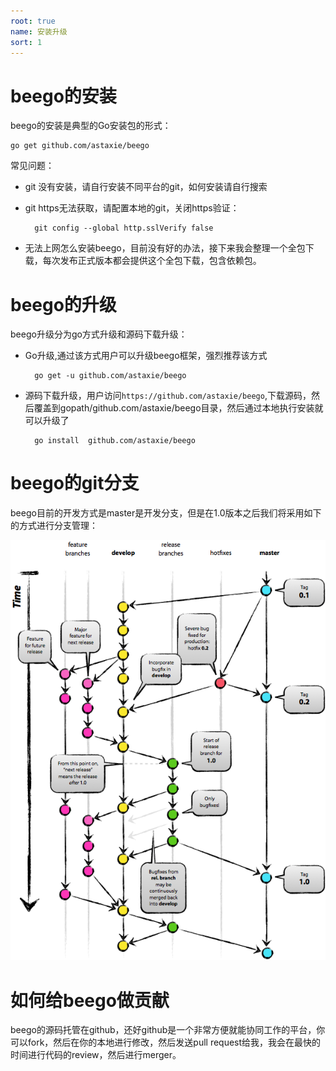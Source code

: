 ```yaml
---
root: true
name: 安装升级
sort: 1
---
```


# beego的安装
beego的安装是典型的Go安装包的形式：

	go get github.com/astaxie/beego

常见问题：

- git 没有安装，请自行安装不同平台的git，如何安装请自行搜索
- git https无法获取，请配置本地的git，关闭https验证：

		git config --global http.sslVerify false

- 无法上网怎么安装beego，目前没有好的办法，接下来我会整理一个全包下载，每次发布正式版本都会提供这个全包下载，包含依赖包。

# beego的升级
beego升级分为go方式升级和源码下载升级：

- Go升级,通过该方式用户可以升级beego框架，强烈推荐该方式

		go get -u github.com/astaxie/beego
		
- 源码下载升级，用户访问`https://github.com/astaxie/beego`,下载源码，然后覆盖到gopath/github.com/astaxie/beego目录，然后通过本地执行安装就可以升级了

		go install 	github.com/astaxie/beego	

# beego的git分支
beego目前的开发方式是master是开发分支，但是在1.0版本之后我们将采用如下的方式进行分支管理：

![](../images/git-branch-1.png)

# 如何给beego做贡献
beego的源码托管在github，还好github是一个非常方便就能协同工作的平台，你可以fork，然后在你的本地进行修改，然后发送pull request给我，我会在最快的时间进行代码的review，然后进行merger。